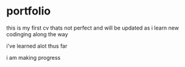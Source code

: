 # portfolio

this is my first cv thats not perfect and will be updated as i learn new codinging along the way 

i've learned alot thus far 

i am making progress
